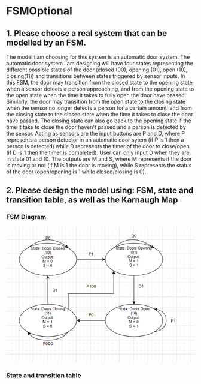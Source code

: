 # FSMOptional
## 1. Please choose a real system that can be modelled by an FSM.
The model i am choosing for this system is an automatic door system. The automatic door system i am designing will have four states representing the different possible states of the door (closed (00), opening (01), open (10), closing(11)) and transitions between states triggered by sensor inputs. In this FSM, the door may transition from the closed state to the opening state when a sensor detects a person approaching, and from the opening state to the open state when the time it takes to fully open the door have passed. Similarly, the door may transition from the open state to the closing state when the sensor no longer detects a person for a certain amount, and from the closing state to the closed state when the time it takes to close the door have passed. The closing state can also go back to the opening state if the time it take to close the door haven't passed and a person is detected by the sensor. Acting as sensors are the input buttons are P and D, where P represents a person detector in an automatic door sytem (if P is 1 then a person is detected) while D represents the timer of the door to close/open (if D is 1 then the timer is completed). User can only input D when they are in state 01 and 10. The outputs are M and S, where M represents if the door is moving or not (if M is 1 the door is moving), while S represents the status of the door (open/opening is 1 while closed/closing is 0).

## 2. Please design the model using: FSM, state and transition table, as well as the Karnaugh Map
### FSM Diagram
![FSM Diagram](FSM_Diagram.png)
### State and transition table
